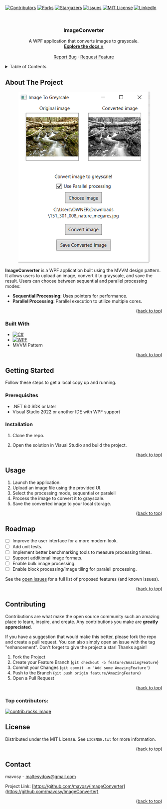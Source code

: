 
<a id="readme-top"></a>

<!-- PROJECT SHIELDS -->
[![Contributors][contributors-shield]][contributors-url]
[![Forks][forks-shield]][forks-url]
[![Stargazers][stars-shield]][stars-url]
[![Issues][issues-shield]][issues-url]
[![MIT License][license-shield]][license-url]
[![LinkedIn][linkedin-shield]][linkedin-url]

<!-- PROJECT LOGO -->
<br />
<div align="center">
<!--  <a href="https://github.com/mavosy/ImageConverter">
    <img src="images/logo.png" alt="Logo" width="80" height="80">
  </a> -->

<h3 align="center">ImageConverter</h3>

  <p align="center">
    A WPF application that converts images to grayscale.
    <br />
    <a href="https://github.com/mavosy/ImageConverter"><strong>Explore the docs »</strong></a>
    <br />
    <br />
    <a href="https://github.com/mavosy/ImageConverter/issues/new?labels=bug&template=bug-report---.md">Report Bug</a>
    ·
    <a href="https://github.com/mavosy/ImageConverter/issues/new?labels=enhancement&template=feature-request---.md">Request Feature</a>
  </p>
</div>



<!-- TABLE OF CONTENTS -->
<details>
  <summary>Table of Contents</summary>
  <ol>
    <li>
      <a href="#about-the-project">About The Project</a>
      <ul>
        <li><a href="#built-with">Built With</a></li>
      </ul>
    </li>
    <li>
      <a href="#getting-started">Getting Started</a>
      <ul>
        <li><a href="#prerequisites">Prerequisites</a></li>
        <li><a href="#installation">Installation</a></li>
      </ul>
    </li>
    <li><a href="#usage">Usage</a></li>
    <li><a href="#roadmap">Roadmap</a></li>
    <li><a href="#license">License</a></li>
    <li><a href="#contact">Contact</a></li>
  </ol>
</details>



<!-- ABOUT THE PROJECT -->
## About The Project
<div align="center">

![product_image][product-screenshot]
</div>

**ImageConverter** is a WPF application built using the MVVM design pattern. It allows users to upload an image, convert it to grayscale, and save the result. Users can choose between sequential and parallel processing modes:

- **Sequential Processing**: Uses pointers for performance.
- **Parallel Processing**: Parallel execution to utilize multiple cores.

<p align="right">(<a href="#readme-top">back to top</a>)</p>



### Built With

* [![C#][csharp-shield]][csharp-url]
* [![WPF][wpf-shield]][wpf-url]
* MVVM Pattern

<p align="right">(<a href="#readme-top">back to top</a>)</p>



<!-- GETTING STARTED -->
## Getting Started

Follow these steps to get a local copy up and running.

### Prerequisites

- .NET 6.0 SDK or later
- Visual Studio 2022 or another IDE with WPF support

### Installation

1. Clone the repo.

2. Open the solution in Visual Studio and build the project.

<p align="right">(<a href="#readme-top">back to top</a>)</p>

<!-- USAGE EXAMPLES -->
## Usage

1. Launch the application.
2. Upload an image file using the provided UI.
3. Select the processing mode, sequential or paralell
4. Process the image to convert it to grayscale.
5. Save the converted image to your local storage.

<p align="right">(<a href="#readme-top">back to top</a>)</p>



<!-- ROADMAP -->
## Roadmap

- [ ] Improve the user interface for a more modern look.
- [ ] Add unit tests.
- [ ] Implement better benchmarking tools to measure processing times.
- [ ] Support additional image formats.
- [ ] Enable bulk image processing.
- [ ] Enable block processing/image tiling for paralell processing.

See the [open issues](https://github.com/mavosy/ImageConverter/issues) for a full list of proposed features (and known issues).

<p align="right">(<a href="#readme-top">back to top</a>)</p>



<!-- CONTRIBUTING -->
## Contributing

Contributions are what make the open source community such an amazing place to learn, inspire, and create. Any contributions you make are **greatly appreciated**.

If you have a suggestion that would make this better, please fork the repo and create a pull request. You can also simply open an issue with the tag "enhancement".
Don't forget to give the project a star! Thanks again!

1. Fork the Project
2. Create your Feature Branch (`git checkout -b feature/AmazingFeature`)
3. Commit your Changes (`git commit -m 'Add some AmazingFeature'`)
4. Push to the Branch (`git push origin feature/AmazingFeature`)
5. Open a Pull Request

<p align="right">(<a href="#readme-top">back to top</a>)</p>

### Top contributors:

<a href="https://github.com/mavosy/ImageConverter/graphs/contributors">
  <img src="https://contrib.rocks/image?repo=mavosy/ImageConverter" alt="contrib.rocks image" />
</a>



<!-- LICENSE -->
## License

Distributed under the MIT License. See `LICENSE.txt` for more information.

<p align="right">(<a href="#readme-top">back to top</a>)</p>



<!-- CONTACT -->
## Contact

mavosy - maltesydow@gmail.com

Project Link: [https://github.com/mavosy/ImageConverter](https://github.com/mavosy/ImageConverter)

<p align="right">(<a href="#readme-top">back to top</a>)</p>


<!-- MARKDOWN LINKS & IMAGES -->
<!-- https://www.markdownguide.org/basic-syntax/#reference-style-links -->
[contributors-shield]: https://img.shields.io/github/contributors/mavosy/ImageConverter.svg?style=for-the-badge
[contributors-url]: https://github.com/mavosy/ImageConverter/graphs/contributors
[forks-shield]: https://img.shields.io/github/forks/mavosy/ImageConverter.svg?style=for-the-badge
[forks-url]: https://github.com/mavosy/ImageConverter/network/members
[stars-shield]: https://img.shields.io/github/stars/mavosy/ImageConverter.svg?style=for-the-badge
[stars-url]: https://github.com/mavosy/ImageConverter/stargazers
[issues-shield]: https://img.shields.io/github/issues/mavosy/ImageConverter.svg?style=for-the-badge
[issues-url]: https://github.com/mavosy/ImageConverter/issues
[license-shield]: https://img.shields.io/github/license/mavosy/ImageConverter.svg?style=for-the-badge
[license-url]: https://github.com/mavosy/ImageConverter/blob/master/LICENSE.txt
[linkedin-shield]: https://img.shields.io/badge/-LinkedIn-black.svg?style=for-the-badge&logo=linkedin&colorB=555
[linkedin-url]: https://linkedin.com/in/malte-von-sydow
[product-screenshot]: Images/ITGscreenshot.png
[csharp-shield]: https://custom-icon-badges.demolab.com/badge/C%23-%23239120.svg?logo=cshrp&logoColor=white
[csharp-url]: https://learn.microsoft.com/en-us/dotnet/csharp/
[wpf-shield]: https://img.shields.io/badge/WPF-512BD4?style=for-the-badge&logo=windows&logoColor=white
[wpf-url]: https://learn.microsoft.com/en-us/dotnet/desktop/wpf/
